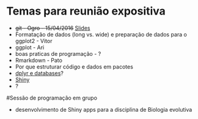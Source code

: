 # Temas para reunião expositiva

- ~~git - Ogro - 15/04/2016~~ [Slides](http://ibusp-rusers.github.io/git-tutorial/)
- Formatação de dados (long vs. wide) e preparação de dados para o ggplot2 - Vitor
- ggplot - Ari
- boas praticas de programação - ?
- Rmarkdown - Pato
- Por que estruturar código e dados em pacotes
- [dplyr e databases](https://cran.r-project.org/web/packages/dplyr/vignettes/databases.html)?
- [Shiny](http://shiny.rstudio.com/)
- ?

#Sessão de programação em grupo

- desenvolvimento de Shiny apps para a disciplina de Biologia evolutiva
